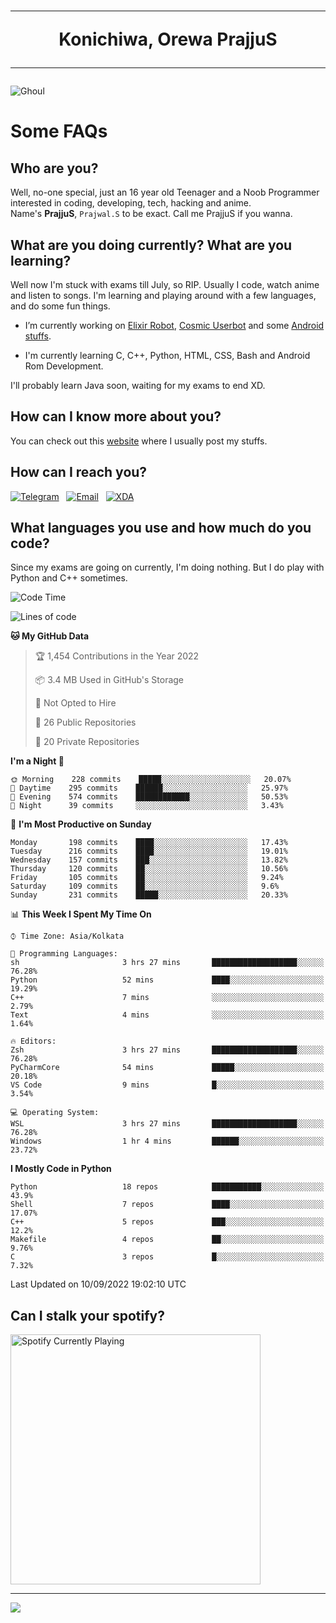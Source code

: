 <h1 align="center"><hr>Konichiwa, Orewa PrajjuS<hr></h1>


<img src="https://telegra.ph/file/6041d22c64479ee5ff802.jpg" alt="Ghoul"/>


<h1>Some FAQs</h1>


<h2>Who are you?</h2>

Well, no-one special, just an 16 year old Teenager and a Noob Programmer interested in coding, developing, tech, hacking and anime.
<br>
Name's <b>PrajjuS</b>, <code>Prajwal.S</code> to be exact. Call me PrajjuS if you wanna.


<h2>What are you doing currently? What are you learning?</h2>

Well now I'm stuck with exams till July, so RIP. Usually I code, watch anime and listen to songs. I'm learning and playing around with a few languages, and do some fun things.

- I’m currently working on <a href="https://t.me/projectelixir_bot">Elixir Robot</a>, <a href="https://github.com/SkyLab-Devs/CosmicUserbot">Cosmic Userbot</a> and some <a href="https://github.com/PrajjuS/device_xiaomi_vince">Android stuffs</a>.

- I'm currently learning C, C++, Python, HTML, CSS, Bash and Android Rom Development.

I'll probably learn Java soon, waiting for my exams to end XD.


<h2>How can I know more about you?</h2>

You can check out this <a href="https://prajjus.tk">website</a> where I usually post my stuffs.


<h2>How can I reach you?</h2>

<a href="https://t.me/PrajjuS"><img src="https://img.shields.io/badge/PrajjuS-2CA5E0?style=flat-square&logo=telegram&logoColor=white" alt="Telegram"/></a>&nbsp;&nbsp;&nbsp;<a href="theprajjus@gmail.com"><img src="https://img.shields.io/badge/theprajjus@gmail.com-D14836?style=flat-square&logo=gmail&logoColor=white" alt="Email"/></a>&nbsp;&nbsp;&nbsp;<a href="https://forum.xda-developers.com/m/prajjus.10388799/"><img src="https://img.shields.io/badge/PrajjuS-F59714?style=flat-square&logo=xda-developers&logoColor=white" alt="XDA"/></a>


<h2>What languages you use and how much do you code?</h2>

Since my exams are going on currently, I'm doing nothing. But I do play with Python and C++ sometimes.

<!--START_SECTION:waka-->
![Code Time](http://img.shields.io/badge/Code%20Time-130%20hrs%2028%20mins-blue)

![Lines of code](https://img.shields.io/badge/From%20Hello%20World%20I%27ve%20Written-26%20Thousand%20lines%20of%20code-blue)

**🐱 My GitHub Data** 

> 🏆 1,454 Contributions in the Year 2022
 > 
> 📦 3.4 MB Used in GitHub's Storage 
 > 
> 🚫 Not Opted to Hire
 > 
> 📜 26 Public Repositories 
 > 
> 🔑 20 Private Repositories  
 > 
**I'm a Night 🦉** 

```text
🌞 Morning    228 commits    █████░░░░░░░░░░░░░░░░░░░░   20.07% 
🌆 Daytime    295 commits    ██████░░░░░░░░░░░░░░░░░░░   25.97% 
🌃 Evening    574 commits    ████████████░░░░░░░░░░░░░   50.53% 
🌙 Night      39 commits     ░░░░░░░░░░░░░░░░░░░░░░░░░   3.43%

```
📅 **I'm Most Productive on Sunday** 

```text
Monday       198 commits    ████░░░░░░░░░░░░░░░░░░░░░   17.43% 
Tuesday      216 commits    ████░░░░░░░░░░░░░░░░░░░░░   19.01% 
Wednesday    157 commits    ███░░░░░░░░░░░░░░░░░░░░░░   13.82% 
Thursday     120 commits    ██░░░░░░░░░░░░░░░░░░░░░░░   10.56% 
Friday       105 commits    ██░░░░░░░░░░░░░░░░░░░░░░░   9.24% 
Saturday     109 commits    ██░░░░░░░░░░░░░░░░░░░░░░░   9.6% 
Sunday       231 commits    █████░░░░░░░░░░░░░░░░░░░░   20.33%

```


📊 **This Week I Spent My Time On** 

```text
⌚︎ Time Zone: Asia/Kolkata

💬 Programming Languages: 
sh                       3 hrs 27 mins       ███████████████████░░░░░░   76.28% 
Python                   52 mins             ████░░░░░░░░░░░░░░░░░░░░░   19.29% 
C++                      7 mins              ░░░░░░░░░░░░░░░░░░░░░░░░░   2.79% 
Text                     4 mins              ░░░░░░░░░░░░░░░░░░░░░░░░░   1.64%

🔥 Editors: 
Zsh                      3 hrs 27 mins       ███████████████████░░░░░░   76.28% 
PyCharmCore              54 mins             █████░░░░░░░░░░░░░░░░░░░░   20.18% 
VS Code                  9 mins              █░░░░░░░░░░░░░░░░░░░░░░░░   3.54%

💻 Operating System: 
WSL                      3 hrs 27 mins       ███████████████████░░░░░░   76.28% 
Windows                  1 hr 4 mins         ██████░░░░░░░░░░░░░░░░░░░   23.72%

```

**I Mostly Code in Python** 

```text
Python                   18 repos            ███████████░░░░░░░░░░░░░░   43.9% 
Shell                    7 repos             ████░░░░░░░░░░░░░░░░░░░░░   17.07% 
C++                      5 repos             ███░░░░░░░░░░░░░░░░░░░░░░   12.2% 
Makefile                 4 repos             ██░░░░░░░░░░░░░░░░░░░░░░░   9.76% 
C                        3 repos             █░░░░░░░░░░░░░░░░░░░░░░░░   7.32%

```



 Last Updated on 10/09/2022 19:02:10 UTC
<!--END_SECTION:waka-->


<h2>Can I stalk your spotify?</h2>

<a href="https://open.spotify.com/user/cotgk31v4nhw20gs5adb29jq5"><img src="https://spotify-readme-prajjus.vercel.app/api?theme=dark&rainbow=true" alt="Spotify Currently Playing" width="400px"/></a>


<hr>


<img src="https://komarev.com/ghpvc/?username=prajjus&label=Profile%20Views&color=000000&style=flat">
